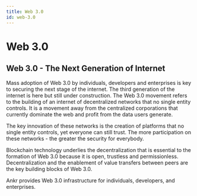 ```yaml
---
title: Web 3.0
id: web-3.0
---
```


# Web 3.0

## Web 3.0 - The Next Generation of Internet
Mass adoption of Web 3.0 by individuals, developers and enterprises is key to securing the next stage of the internet.
The third generation of the internet is here but still under construction. The Web 3.0 movement refers to the building of an internet of decentralized networks that no single entity controls. It is a movement away from the centralized corporations that currently dominate the web and profit from the data users generate.

The key innovation of these networks is the creation of platforms that no single entity controls, yet everyone can still trust. The more participation on these networks - the greater the security for everybody.

Blockchain technology underlies the decentralization that is essential to the formation of Web 3.0 because it is open, trustless and permissionless. Decentralization and the enablement of value transfers between peers are the key building blocks of Web 3.0.

Ankr provides Web 3.0 infrastructure for individuals, developers, and enterprises.